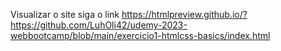 Visualizar o site siga o link
https://htmlpreview.github.io/?https://github.com/LuhOli42/udemy-2023-webbootcamp/blob/main/exercicio1-htmlcss-basics/index.html
